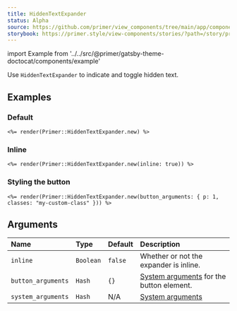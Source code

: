 ```yaml
---
title: HiddenTextExpander
status: Alpha
source: https://github.com/primer/view_components/tree/main/app/components/primer/hidden_text_expander.rb
storybook: https://primer.style/view-components/stories/?path=/story/primer-hidden-text-expander-component
---
```


import Example from '../../src/@primer/gatsby-theme-doctocat/components/example'

<!-- Warning: AUTO-GENERATED file, do not edit. Add code comments to your Ruby instead <3 -->

Use `HiddenTextExpander` to indicate and toggle hidden text.

## Examples

### Default

<Example src="<span class='hidden-text-expander'><button aria-expanded='false' type='button' class='ellipsis-expander'>&amp;hellip;</button></span>" />

```erb
<%= render(Primer::HiddenTextExpander.new) %>
```

### Inline

<Example src="<span class='hidden-text-expander inline'><button aria-expanded='false' type='button' class='ellipsis-expander'>&amp;hellip;</button></span>" />

```erb
<%= render(Primer::HiddenTextExpander.new(inline: true)) %>
```

### Styling the button

<Example src="<span class='hidden-text-expander'><button aria-expanded='false' type='button' class='ellipsis-expander my-custom-class p-1'>&amp;hellip;</button></span>" />

```erb
<%= render(Primer::HiddenTextExpander.new(button_arguments: { p: 1, classes: "my-custom-class" })) %>
```

## Arguments

| Name | Type | Default | Description |
| :- | :- | :- | :- |
| `inline` | `Boolean` | `false` | Whether or not the expander is inline. |
| `button_arguments` | `Hash` | `{}` | [System arguments](/system-arguments) for the button element. |
| `system_arguments` | `Hash` | N/A | [System arguments](/system-arguments) |

